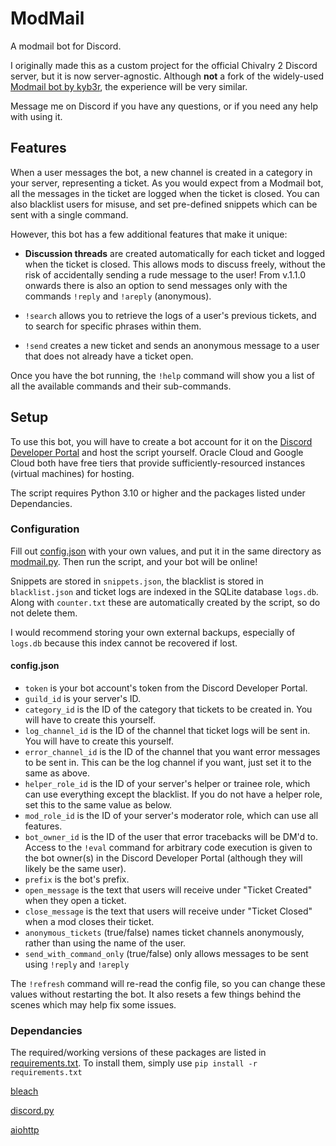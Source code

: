 # ModMail
A modmail bot for Discord.

I originally made this as a custom project for the official Chivalry 2 Discord server, but it is now server-agnostic.
Although **not** a fork of the widely-used [Modmail bot by kyb3r](https://github.com/kyb3r/modmail), the experience will be very similar.

Message me on Discord if you have any questions, or if you need any help with using it.

## Features
When a user messages the bot, a new channel is created in a category in your server, representing a ticket. As you would expect from a Modmail bot, 
all the messages in the ticket are logged when the ticket is closed. You can also blacklist users for misuse, and set pre-defined snippets which can 
be sent with a single command.

However, this bot has a few additional features that make it unique:

- **Discussion threads** are created automatically for each ticket and logged when the ticket is closed.
This allows mods to discuss freely, without the risk of accidentally sending a rude message to the user! From v.1.1.0 onwards there is also an
option to send messages only with the commands `!reply` and `!areply` (anonymous).

- `!search` allows you to retrieve the logs of a user's previous tickets, and to search for specific phrases within them.

- `!send` creates a new ticket and sends an anonymous message to a user that does not already have a ticket open.

Once you have the bot running, the `!help` command will show you a list of all the available commands and their sub-commands.

## Setup

To use this bot, you will have to create a bot account for it on the [Discord Developer Portal](https://discord.com/developers)
and host the script yourself. Oracle Cloud and Google Cloud both have free tiers that provide sufficiently-resourced instances 
(virtual machines) for hosting.

The script requires Python 3.10 or higher and the packages listed under Dependancies.

### Configuration
Fill out [config.json](templates/config.json) with your own values, and put it in the same 
directory as [modmail.py](modmail.py). Then run the script, and your bot will be online!

Snippets are stored in `snippets.json`, the blacklist is stored in `blacklist.json` and ticket logs are indexed in the SQLite database `logs.db`.
Along with `counter.txt` these are automatically created by the script, so do not delete them.

I would recommend storing your own external backups, especially of `logs.db` because this index cannot be recovered if lost.

#### config.json

- `token` is your bot account's token from the Discord Developer Portal.
- `guild_id` is your server's ID.
- `category_id` is the ID of the category that tickets to be created in. You will have to create this yourself.
- `log_channel_id` is the ID of the channel that ticket logs will be sent in.
You will have to create this yourself.
- `error_channel_id` is the ID of the channel that you want error messages to be sent in.
This can be the log channel if you want, just set it to the same as above.
- `helper_role_id` is the ID of your server's helper or trainee role, which can use everything except the blacklist.
If you do not have a helper role, set this to the same value as below.
- `mod_role_id` is the ID of your server's moderator role, which can use all features.
- `bot_owner_id` is the ID of the user that error tracebacks will be DM'd to. Access to the `!eval` command for arbitrary code execution 
is given to the bot owner(s) in the Discord Developer Portal (although they will likely be the same user).
- `prefix` is the bot's prefix.
- `open_message` is the text that users will receive under "Ticket Created" when they open a ticket.
- `close_message` is the text that users will receive under "Ticket Closed" when a mod closes their ticket.
- `anonymous_tickets` (true/false) names ticket channels anonymously, rather than using the name of the user.
- `send_with_command_only` (true/false) only allows messages to be sent using `!reply` and `!areply`

The `!refresh` command will re-read the config file, so you can change these values without restarting the bot.
It also resets a few things behind the scenes which may help fix some issues.

### Dependancies

The required/working versions of these packages are listed in [requirements.txt](requirements.txt). To install them, simply use `pip install -r requirements.txt`

[bleach](https://github.com/mozilla/bleach)

[discord.py](https://github.com/Rapptz/discord.py)

[aiohttp](https://github.com/aio-libs/aiohttp)
